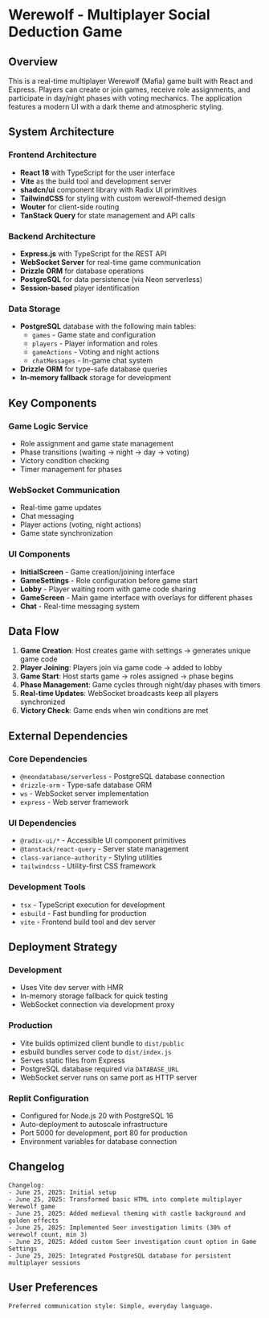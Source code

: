 # Werewolf - Multiplayer Social Deduction Game

## Overview

This is a real-time multiplayer Werewolf (Mafia) game built with React and Express. Players can create or join games, receive role assignments, and participate in day/night phases with voting mechanics. The application features a modern UI with a dark theme and atmospheric styling.

## System Architecture

### Frontend Architecture
- **React 18** with TypeScript for the user interface
- **Vite** as the build tool and development server
- **shadcn/ui** component library with Radix UI primitives
- **TailwindCSS** for styling with custom werewolf-themed design
- **Wouter** for client-side routing
- **TanStack Query** for state management and API calls

### Backend Architecture
- **Express.js** with TypeScript for the REST API
- **WebSocket Server** for real-time game communication
- **Drizzle ORM** for database operations
- **PostgreSQL** for data persistence (via Neon serverless)
- **Session-based** player identification

### Data Storage
- **PostgreSQL** database with the following main tables:
  - `games` - Game state and configuration
  - `players` - Player information and roles
  - `gameActions` - Voting and night actions
  - `chatMessages` - In-game chat system
- **Drizzle ORM** for type-safe database queries
- **In-memory fallback** storage for development

## Key Components

### Game Logic Service
- Role assignment and game state management
- Phase transitions (waiting → night → day → voting)
- Victory condition checking
- Timer management for phases

### WebSocket Communication
- Real-time game updates
- Chat messaging
- Player actions (voting, night actions)
- Game state synchronization

### UI Components
- **InitialScreen** - Game creation/joining interface
- **GameSettings** - Role configuration before game start
- **Lobby** - Player waiting room with game code sharing
- **GameScreen** - Main game interface with overlays for different phases
- **Chat** - Real-time messaging system

## Data Flow

1. **Game Creation**: Host creates game with settings → generates unique game code
2. **Player Joining**: Players join via game code → added to lobby
3. **Game Start**: Host starts game → roles assigned → phase begins
4. **Phase Management**: Game cycles through night/day phases with timers
5. **Real-time Updates**: WebSocket broadcasts keep all players synchronized
6. **Victory Check**: Game ends when win conditions are met

## External Dependencies

### Core Dependencies
- `@neondatabase/serverless` - PostgreSQL database connection
- `drizzle-orm` - Type-safe database ORM
- `ws` - WebSocket server implementation
- `express` - Web server framework

### UI Dependencies
- `@radix-ui/*` - Accessible UI component primitives
- `@tanstack/react-query` - Server state management
- `class-variance-authority` - Styling utilities
- `tailwindcss` - Utility-first CSS framework

### Development Tools
- `tsx` - TypeScript execution for development
- `esbuild` - Fast bundling for production
- `vite` - Frontend build tool and dev server

## Deployment Strategy

### Development
- Uses Vite dev server with HMR
- In-memory storage fallback for quick testing
- WebSocket connection via development proxy

### Production
- Vite builds optimized client bundle to `dist/public`
- esbuild bundles server code to `dist/index.js`
- Serves static files from Express
- PostgreSQL database required via `DATABASE_URL`
- WebSocket server runs on same port as HTTP server

### Replit Configuration
- Configured for Node.js 20 with PostgreSQL 16
- Auto-deployment to autoscale infrastructure
- Port 5000 for development, port 80 for production
- Environment variables for database connection

## Changelog

```
Changelog:
- June 25, 2025: Initial setup
- June 25, 2025: Transformed basic HTML into complete multiplayer Werewolf game
- June 25, 2025: Added medieval theming with castle background and golden effects
- June 25, 2025: Implemented Seer investigation limits (30% of werewolf count, min 3)
- June 25, 2025: Added custom Seer investigation count option in Game Settings
- June 25, 2025: Integrated PostgreSQL database for persistent multiplayer sessions
```

## User Preferences

```
Preferred communication style: Simple, everyday language.
```